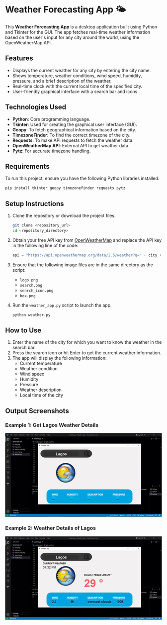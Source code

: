 # Weather Forecasting App 🌤️

This **Weather Forecasting App** is a desktop application built using Python and Tkinter for the GUI. The app fetches real-time weather information based on the user's input for any city around the world, using the OpenWeatherMap API.

## Features
- Displays the current weather for any city by entering the city name.
- Shows temperature, weather conditions, wind speed, humidity, pressure, and a brief description of the weather.
- Real-time clock with the current local time of the specified city.
- User-friendly graphical interface with a search bar and icons.

## Technologies Used
- **Python**: Core programming language.
- **Tkinter**: Used for creating the graphical user interface (GUI).
- **Geopy**: To fetch geographical information based on the city.
- **TimezoneFinder**: To find the correct timezone of the city.
- **Requests**: To make API requests to fetch the weather data.
- **OpenWeatherMap API**: External API to get weather data.
- **Pytz**: For accurate timezone handling.

## Requirements
To run this project, ensure you have the following Python libraries installed:

```bash
pip install tkinter geopy timezonefinder requests pytz
```

## Setup Instructions
1. Clone the repository or download the project files.

    ```bash
    git clone <repository_url>
    cd <repository_directory>
    ```

2. Obtain your free API key from [OpenWeatherMap](https://home.openweathermap.org/users/sign_up) and replace the API key in the following line of the code:

    ```python
    api = "https://api.openweathermap.org/data/2.5/weather?q=" + city + "&appid=YOUR_API_KEY"
    ```

3. Ensure that the following image files are in the same directory as the script:
   - `logo.png`
   - `search.png`
   - `search_icon.png`
   - `box.png`

4. Run the `weather_app.py` script to launch the app.

    ```bash
    python weather.py
    ```

## How to Use
1. Enter the name of the city for which you want to know the weather in the search bar.
2. Press the search icon or hit Enter to get the current weather information.
3. The app will display the following information:
    - Current temperature
    - Weather condition
    - Wind speed
    - Humidity
    - Pressure
    - Weather description
    - Local time of the city

## Output Screenshots

### Example 1: Get Lagos Weather Details

![Lagos Weather](https://github.com/s-naveenkumar-001/Weather-Forecast-Application/blob/main/Weather-App-GUI/Weather-app.jpg)

### Example 2: Weather Details of Lagos

![Lagos Weather](https://github.com/s-naveenkumar-001/Weather-Forecast-Application/blob/main/Weather-App-GUI/Weather-app2.jpg)
